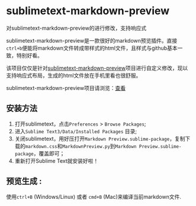 # sublimetext-markdown-preview
对sublimetext-markdown-preview的进行修改，支持响应式

sublimetext-markdown-preview是一款很好的markdown预览插件。直接`ctrl+b`便能将markdown文件转成带样式的html文件，且样式与github基本一致，特别好看。


该项目仅仅是针对[sublimetext-markdown-preview](https://github.com/revolunet/sublimetext-markdown-preview)项目进行自定义修改，现以支持响应式布局，生成的html文件放在手机里看也很舒服。

sublimetext-markdown-preview项目请浏览：[查看](sublimetext-markdown-preview)

## 安装方法

1. 打开sublimetext，点击`Preferences` > `Browse Packages`;
2. 进入`Sublime Text3/Data/Installed Packages` 目录;
3. 关闭sublimetext，用好压打开`Markdown Preview.sublime-package`，复制下载的`markdown.css`和`MarkdownPreview.py`到`Markdown Preview.sublime-package`，覆盖即可；
4. 重新打开Sublime Text就安装好啦！

## 预览生成 :

使用`ctrl+B` (Windows/Linux) 或者 `cmd+B` (Mac)来编译当前markdown文件.